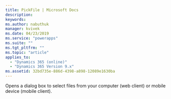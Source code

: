 ```yaml
---
title: PickFile | Microsoft Docs
description: 
keywords:
ms.author: nabuthuk
manager: kvivek
ms.date: 04/23/2019
ms.service: "powerapps"
ms.suite: ""
ms.tgt_pltfrm: ""
ms.topic: "article"
applies_to: 
  - "Dynamics 365 (online)"
  - "Dynamics 365 Version 9.x"
ms.assetid: 32bd735e-886d-4398-a898-12089e1630ba
---
```

Opens a dialog box to select files from your computer (web client) or mobile device (mobile client).

